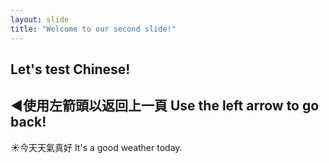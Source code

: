 ```yaml
---
layout: slide
title: "Welcome to our second slide!"
---
```

Let's test Chinese!
---
◀️使用左箭頭以返回上一頁
Use the left arrow to go back!
---
☀️今天天氣真好
It's a good weather today.
